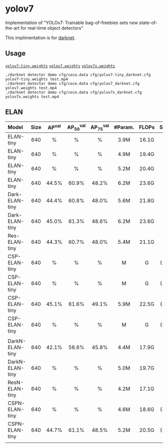 # yolov7

Implementation of "YOLOv7: Trainable bag-of-freebies sets new state-of-the-art for real-time object detectors"

This implimentation is for [darknet](https://github.com/AlexeyAB/darknet).

## Usage

[`yolov7-tiny.weights`](https://github.com/WongKinYiu/yolov7/releases/download/v0.1/yolov7-tiny.weights) [`yolov7.weights`](https://github.com/WongKinYiu/yolov7/releases/download/v0.1/yolov7.weights) [`yolov7x.weights`](https://github.com/WongKinYiu/yolov7/releases/download/v0.1/yolov7x.weights) 

``` shell
./darknet detector demo cfg/coco.data cfg/yolov7-tiny_darknet.cfg yolov7-tiny.weights test.mp4
./darknet detector demo cfg/coco.data cfg/yolov7_darknet.cfg yolov7.weights test.mp4
./darknet detector demo cfg/coco.data cfg/yolov7x_darknet.cfg yolov7x.weights test.mp4
```

## ELAN

| Model | Size | AP<sup>val</sup> | AP<sub>50</sub><sup>val</sup> | AP<sub>75</sub><sup>val</sup> | \#Param. | FLOPs | Setting |
| :-- | :-: | :-: | :-: | :-: | :-: | :-: | :-: |
| ELAN-tiny | 640 | % | % | % | 3.9M | 16.1G | {1,1} |
| ELAN-tiny | 640 | % | % | % | 4.9M | 19.4G | {2,1} |
| ELAN-tiny | 640 | % | % | % | 5.2M | 20.4G | {1,2} |
| ELAN-tiny | 640 | 44.5% | 60.9% | 48.2% | 6.2M | 23.6G | {2,2} |
| Dark-ELAN-tiny | 640 | 44.4% | 60.8% | 48.0% | 5.6M | 21.8G | {1,3} |
| Dark-ELAN-tiny | 640 | 45.0% | 61.3% | 48.6% | 6.2M | 23.6G | {3,3} |
| Res-ELAN-tiny | 640 | 44.3% | 60.7% | 48.0% | 5.4M | 21.1G | . |
| CSP-ELAN-tiny | 640 | % | % | % | M | G | {1,3,1} |
| CSP-ELAN-tiny | 640 | % | % | % | M | G | {1,3,2} |
| CSP-ELAN-tiny | 640 | 45.1% | 61.6% | 49.1% | 5.9M | 22.5G | {3,3,1} |
| CSP-ELAN-tiny | 640 | % | % | % | M | G | {3,3,2} |
|  |  |  |  |  |  |  |  |
| DarkN-ELAN-tiny | 640 | 42.1% | 58.6% | 45.8% | 4.4M | 17.9G | {1,3} |
| DarkN-ELAN-tiny | 640 | % | % | % | 5.0M | 19.7G | {3,3} |
| ResN-ELAN-tiny | 640 | % | % | % | 4.2M | 17.1G | . |
| CSPN-ELAN-tiny | 640 | % | % | % | 4.6M | 18.6G | {3,3,1} |
| CSPN-ELAN-tiny | 640 | 44.7% | 61.1% | 48.5% | 5.2M | 20.5G | {3,3,2} |
|  |  |  |  |  |  |  |  |
